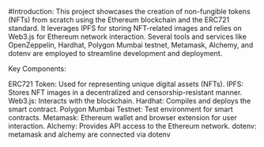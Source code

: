 #Introduction:
This project showcases the creation of non-fungible tokens (NFTs) from scratch using the Ethereum blockchain and the ERC721 standard. It leverages IPFS for storing NFT-related images and relies on Web3.js for Ethereum network interaction. Several tools and services like OpenZeppelin, Hardhat, Polygon Mumbai testnet, Metamask, Alchemy, and dotenv are employed to streamline development and deployment.

Key Components:

  ERC721 Token: Used for representing unique digital assets (NFTs).
  IPFS: Stores NFT images in a decentralized and censorship-resistant manner.
  Web3.js: Interacts with the blockchain.
  Hardhat: Compiles and deploys the smart contract.
  Polygon Mumbai Testnet: Test environment for smart contracts.
  Metamask: Ethereum wallet and browser extension for user interaction.
  Alchemy: Provides API access to the Ethereum network.
  dotenv: metamask and alchemy are connected via dotenv
